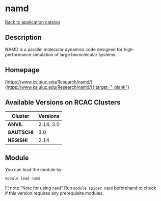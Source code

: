 # namd

[Back to application catalog](../app_catalog.md)

## Description

NAMD is a parallel molecular dynamics code designed for high-performance simulation of large biomolecular systems.

## Homepage

[https://www.ks.uiuc.edu/Research/namd/](https://www.ks.uiuc.edu/Research/namd/){:target="_blank"}

## Available Versions on RCAC Clusters

|Cluster|Versions|
|---|---|
**ANVIL**|2.14, 3.0
**GAUTSCHI**|3.0
**NEGISHI**|2.14

## Module

You can load the module by:

```bash
module load namd
```

!!! note "Note for using `namd`"
    Run `module spider namd` beforehand to check if this version requires any prerequisite modules.
